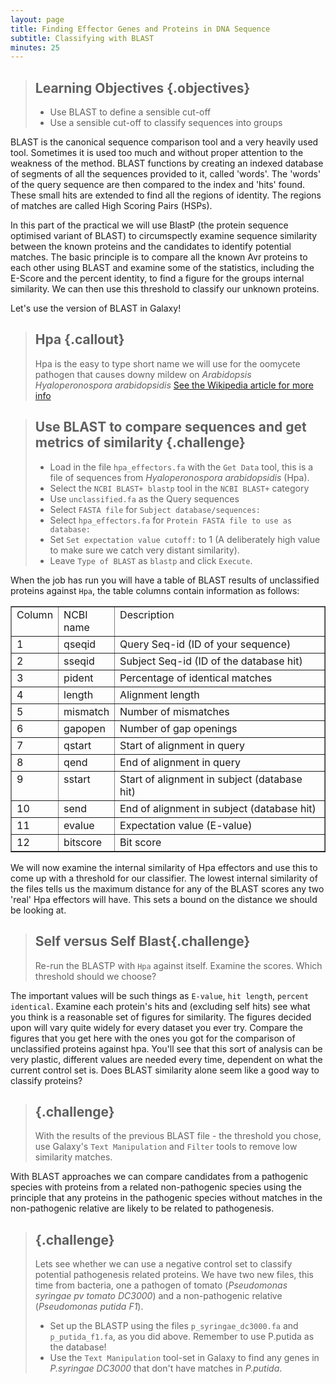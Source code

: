 ```yaml
---
layout: page
title: Finding Effector Genes and Proteins in DNA Sequence
subtitle: Classifying with BLAST
minutes: 25
---
```


> ## Learning Objectives {.objectives}
> * Use BLAST to define a sensible cut-off
> * Use a sensible cut-off to classify sequences into groups

BLAST is the canonical sequence comparison tool and a very heavily used tool. Sometimes it is used too much and without proper attention to the weakness of the method. BLAST functions by creating an indexed database of segments of all the sequences provided to it, called 'words'. The 'words' of the query sequence are then compared to the index and 'hits' found. These small hits are extended to find all the regions of identity. The regions of matches are called High Scoring Pairs (HSPs).

In this part of the practical we will use BlastP (the protein sequence optimised variant of BLAST) to circumspectly examine sequence similarity between the known proteins and the candidates to identify potential matches. The basic principle is to compare all the known Avr proteins to each other using BLAST and examine some of the statistics, including the E-Score and the percent identity, to find a figure for the groups internal similarity. We can then use this threshold to classify our unknown proteins.

Let's use the version of BLAST in Galaxy!


>## Hpa {.callout}
> Hpa is the easy to type short name we will use for the oomycete pathogen that causes downy mildew on _Arabidopsis_ _Hyaloperonospora arabidopsidis_ [See the Wikipedia article for more info](https://en.wikipedia.org/wiki/Hyaloperonospora_arabidopsidis)
>

> ## Use BLAST to compare sequences and get metrics of similarity {.challenge}
> + Load in the file `hpa_effectors.fa` with the `Get Data` tool, this is a file of sequences from _Hyaloperonospora arabidopsidis_ (Hpa).
> + Select the `NCBI BLAST+ blastp` tool in the `NCBI BLAST+` category
> + Use `unclassified.fa` as the Query sequences
> + Select `FASTA file` for `Subject database/sequences:`
> + Select `hpa_effectors.fa` for `Protein FASTA file to use as database:`
> + Set `Set expectation value cutoff:` to 1 (A deliberately high value to make sure we catch very distant similarity).
> + Leave `Type of BLAST` as `blastp` and click `Execute`.

When the job has run you will have a table of BLAST results of unclassified proteins against `Hpa`, the table columns contain information as follows:

<table border="1" class="docutils">
<colgroup>
<col width="10%" />
<col width="15%" />
<col width="75%" />
</colgroup>
<tbody valign="top">
<tr><td>Column</td>
<td>NCBI name</td>
<td>Description</td>
</tr>
<tr><td>1</td>
<td>qseqid</td>
<td>Query Seq-id (ID of your sequence)</td>
</tr>
<tr><td>2</td>
<td>sseqid</td>
<td>Subject Seq-id (ID of the database hit)</td>
</tr>
<tr><td>3</td>
<td>pident</td>
<td>Percentage of identical matches</td>
</tr>
<tr><td>4</td>
<td>length</td>
<td>Alignment length</td>
</tr>
<tr><td>5</td>
<td>mismatch</td>
<td>Number of mismatches</td>
</tr>
<tr><td>6</td>
<td>gapopen</td>
<td>Number of gap openings</td>
</tr>
<tr><td>7</td>
<td>qstart</td>
<td>Start of alignment in query</td>
</tr>
<tr><td>8</td>
<td>qend</td>
<td>End of alignment in query</td>
</tr>
<tr><td>9</td>
<td>sstart</td>
<td>Start of alignment in subject (database hit)</td>
</tr>
<tr><td>10</td>
<td>send</td>
<td>End of alignment in subject (database hit)</td>
</tr>
<tr><td>11</td>
<td>evalue</td>
<td>Expectation value (E-value)</td>
</tr>
<tr><td>12</td>
<td>bitscore</td>
<td>Bit score</td>
</tr>
</tbody>
</table>

We will now examine the internal similarity of Hpa effectors and use this to come up with a threshold for our classifier. The lowest internal similarity of the files tells us the maximum distance for any of the BLAST scores any two 'real' Hpa effectors will have. This sets a bound on the distance we should be looking at.

> ## Self versus Self Blast{.challenge}
> Re-run the BLASTP with `Hpa` against itself.
> Examine the scores.  Which threshold should we choose?
>

The important values will be such things as `E-value`, `hit length`, `percent identical`. Examine each protein's hits and (excluding self hits) see what you think is a reasonable set of figures for similarity. The figures decided upon will vary quite widely for every dataset you ever try. Compare the figures that you get here with the ones you got for the comparison of unclassified proteins against hpa. You'll see that this sort of analysis can be very plastic, different values are needed every time, dependent on what the current control set is. Does BLAST similarity alone seem like a good way to classify proteins?

> ## {.challenge}
> With the results of the previous BLAST file - the threshold you chose, use Galaxy's `Text Manipulation` and `Filter` tools to remove low similarity matches.
>

With BLAST approaches we can compare candidates from a pathogenic species with proteins from a related non-pathogenic species using the principle that any proteins in the pathogenic species without matches in the non-pathogenic relative are likely to be related to pathogenesis.


> ## {.challenge}
> Lets see whether we can use a negative control set to classify potential pathogenesis related proteins. We have two new files, this time from bacteria, one a pathogen of tomato (_Pseudomonas syringae pv tomato DC3000_) and a non-pathogenic relative (_Pseudomonas putida F1_).
>
> + Set up the BLASTP using the files `p_syringae_dc3000.fa` and `p_putida_f1.fa`, as you did above. Remember to use P.putida as the database!
> + Use the `Text Manipulation` tool-set in Galaxy to find any genes in _P.syringae DC3000_ that don't have matches in _P.putida_.
